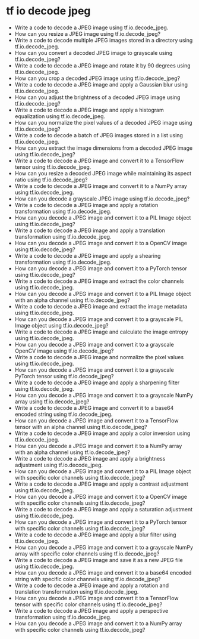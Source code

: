 # tf io decode jpeg

- Write a code to decode a JPEG image using tf.io.decode_jpeg.
- How can you resize a JPEG image using tf.io.decode_jpeg?
- Write a code to decode multiple JPEG images stored in a directory using tf.io.decode_jpeg.
- How can you convert a decoded JPEG image to grayscale using tf.io.decode_jpeg?
- Write a code to decode a JPEG image and rotate it by 90 degrees using tf.io.decode_jpeg.
- How can you crop a decoded JPEG image using tf.io.decode_jpeg?
- Write a code to decode a JPEG image and apply a Gaussian blur using tf.io.decode_jpeg.
- How can you adjust the brightness of a decoded JPEG image using tf.io.decode_jpeg?
- Write a code to decode a JPEG image and apply a histogram equalization using tf.io.decode_jpeg.
- How can you normalize the pixel values of a decoded JPEG image using tf.io.decode_jpeg?
- Write a code to decode a batch of JPEG images stored in a list using tf.io.decode_jpeg.
- How can you extract the image dimensions from a decoded JPEG image using tf.io.decode_jpeg?
- Write a code to decode a JPEG image and convert it to a TensorFlow tensor using tf.io.decode_jpeg.
- How can you resize a decoded JPEG image while maintaining its aspect ratio using tf.io.decode_jpeg?
- Write a code to decode a JPEG image and convert it to a NumPy array using tf.io.decode_jpeg.
- How can you decode a grayscale JPEG image using tf.io.decode_jpeg?
- Write a code to decode a JPEG image and apply a rotation transformation using tf.io.decode_jpeg.
- How can you decode a JPEG image and convert it to a PIL Image object using tf.io.decode_jpeg?
- Write a code to decode a JPEG image and apply a translation transformation using tf.io.decode_jpeg.
- How can you decode a JPEG image and convert it to a OpenCV image using tf.io.decode_jpeg?
- Write a code to decode a JPEG image and apply a shearing transformation using tf.io.decode_jpeg.
- How can you decode a JPEG image and convert it to a PyTorch tensor using tf.io.decode_jpeg?
- Write a code to decode a JPEG image and extract the color channels using tf.io.decode_jpeg.
- How can you decode a JPEG image and convert it to a PIL Image object with an alpha channel using tf.io.decode_jpeg?
- Write a code to decode a JPEG image and extract the image metadata using tf.io.decode_jpeg.
- How can you decode a JPEG image and convert it to a grayscale PIL Image object using tf.io.decode_jpeg?
- Write a code to decode a JPEG image and calculate the image entropy using tf.io.decode_jpeg.
- How can you decode a JPEG image and convert it to a grayscale OpenCV image using tf.io.decode_jpeg?
- Write a code to decode a JPEG image and normalize the pixel values using tf.io.decode_jpeg.
- How can you decode a JPEG image and convert it to a grayscale PyTorch tensor using tf.io.decode_jpeg?
- Write a code to decode a JPEG image and apply a sharpening filter using tf.io.decode_jpeg.
- How can you decode a JPEG image and convert it to a grayscale NumPy array using tf.io.decode_jpeg?
- Write a code to decode a JPEG image and convert it to a base64 encoded string using tf.io.decode_jpeg.
- How can you decode a JPEG image and convert it to a TensorFlow tensor with an alpha channel using tf.io.decode_jpeg?
- Write a code to decode a JPEG image and apply a color inversion using tf.io.decode_jpeg.
- How can you decode a JPEG image and convert it to a NumPy array with an alpha channel using tf.io.decode_jpeg?
- Write a code to decode a JPEG image and apply a brightness adjustment using tf.io.decode_jpeg.
- How can you decode a JPEG image and convert it to a PIL Image object with specific color channels using tf.io.decode_jpeg?
- Write a code to decode a JPEG image and apply a contrast adjustment using tf.io.decode_jpeg.
- How can you decode a JPEG image and convert it to a OpenCV image with specific color channels using tf.io.decode_jpeg?
- Write a code to decode a JPEG image and apply a saturation adjustment using tf.io.decode_jpeg.
- How can you decode a JPEG image and convert it to a PyTorch tensor with specific color channels using tf.io.decode_jpeg?
- Write a code to decode a JPEG image and apply a blur filter using tf.io.decode_jpeg.
- How can you decode a JPEG image and convert it to a grayscale NumPy array with specific color channels using tf.io.decode_jpeg?
- Write a code to decode a JPEG image and save it as a new JPEG file using tf.io.decode_jpeg.
- How can you decode a JPEG image and convert it to a base64 encoded string with specific color channels using tf.io.decode_jpeg?
- Write a code to decode a JPEG image and apply a rotation and translation transformation using tf.io.decode_jpeg.
- How can you decode a JPEG image and convert it to a TensorFlow tensor with specific color channels using tf.io.decode_jpeg?
- Write a code to decode a JPEG image and apply a perspective transformation using tf.io.decode_jpeg.
- How can you decode a JPEG image and convert it to a NumPy array with specific color channels using tf.io.decode_jpeg?